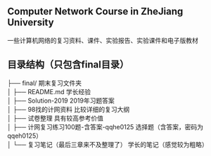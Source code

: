 ## Computer Network Course in ZheJiang University  

一些计算机网络的复习资料、课件、实验报告、实验课件和电子版教材  

## 目录结构（只包含final目录）  

├── final/                                          						   期末复习文件夹  
│     ├── README.md                                   			       学长经验    
│     ├── Solution-2019                               				     2019年习题答案  
│     ├── 98找的计网资料                               		         比较详细的复习大纲  
│     ├── 试卷整理                                     				     具有较高参考价值  
│     ├── 计网复习练习100题-含答案-qqhe0125                          选择题（含答案，密码为qqeh0125）   
│     └── 复习笔记（最后三章来不及整理了）                            学长的笔记（感觉较为粗略）  


